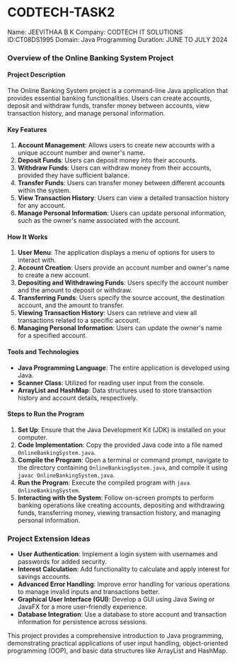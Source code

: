 # CODTECH-TASK2

Name: JEEVITHAA B K Company: CODTECH IT SOLUTIONS ID:CT08DS1995 Domain: Java Programming Duration: JUNE TO JULY 2024

### Overview of the Online Banking System Project

#### Project Description
The Online Banking System project is a command-line Java application that provides essential banking functionalities. Users can create accounts, deposit and withdraw funds, transfer money between accounts, view transaction history, and manage personal information.

#### Key Features
1. **Account Management**: Allows users to create new accounts with a unique account number and owner's name.
2. **Deposit Funds**: Users can deposit money into their accounts.
3. **Withdraw Funds**: Users can withdraw money from their accounts, provided they have sufficient balance.
4. **Transfer Funds**: Users can transfer money between different accounts within the system.
5. **View Transaction History**: Users can view a detailed transaction history for any account.
6. **Manage Personal Information**: Users can update personal information, such as the owner's name associated with the account.

#### How It Works
1. **User Menu**: The application displays a menu of options for users to interact with.
2. **Account Creation**: Users provide an account number and owner's name to create a new account.
3. **Depositing and Withdrawing Funds**: Users specify the account number and the amount to deposit or withdraw.
4. **Transferring Funds**: Users specify the source account, the destination account, and the amount to transfer.
5. **Viewing Transaction History**: Users can retrieve and view all transactions related to a specific account.
6. **Managing Personal Information**: Users can update the owner's name for a specified account.

#### Tools and Technologies
- **Java Programming Language**: The entire application is developed using Java.
- **Scanner Class**: Utilized for reading user input from the console.
- **ArrayList and HashMap**: Data structures used to store transaction history and account details, respectively.

#### Steps to Run the Program
1. **Set Up**: Ensure that the Java Development Kit (JDK) is installed on your computer.
2. **Code Implementation**: Copy the provided Java code into a file named `OnlineBankingSystem.java`.
3. **Compile the Program**: Open a terminal or command prompt, navigate to the directory containing `OnlineBankingSystem.java`, and compile it using `javac OnlineBankingSystem.java`.
4. **Run the Program**: Execute the compiled program with `java OnlineBankingSystem`.
5. **Interacting with the System**: Follow on-screen prompts to perform banking operations like creating accounts, depositing and withdrawing funds, transferring money, viewing transaction history, and managing personal information.

### Project Extension Ideas
- **User Authentication**: Implement a login system with usernames and passwords for added security.
- **Interest Calculation**: Add functionality to calculate and apply interest for savings accounts.
- **Advanced Error Handling**: Improve error handling for various operations to manage invalid inputs and transactions better.
- **Graphical User Interface (GUI)**: Develop a GUI using Java Swing or JavaFX for a more user-friendly experience.
- **Database Integration**: Use a database to store account and transaction information for persistence across sessions.

This project provides a comprehensive introduction to Java programming, demonstrating practical applications of user input handling, object-oriented programming (OOP), and basic data structures like ArrayList and HashMap.
